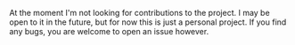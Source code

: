 At the moment I'm not looking for contributions to the project. I may be open to it in the future, but for now this is just a personal project. If you find any bugs, you are welcome to open an issue however.
